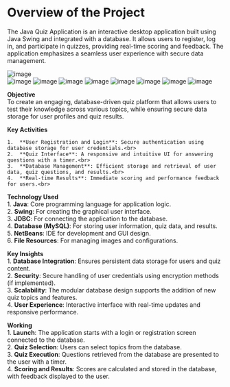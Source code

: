 # **Overview of the Project**<br>
The Java Quiz Application is an interactive desktop application built using Java Swing and integrated with a database. It allows users to register, log in, and participate in quizzes, providing real-time scoring and feedback. The application emphasizes a seamless user experience with secure data management.<br>


![image](https://github.com/user-attachments/assets/38d8c7af-c41c-44db-8815-6ca2fc6b5645)   <br>    ![image](https://github.com/user-attachments/assets/61918c4b-fe84-4db4-879e-58e5af5e5bb8)
     ![image](https://github.com/user-attachments/assets/e1c3eb3d-95b5-4c76-a9fc-41105e2e9063)
 ![image](https://github.com/user-attachments/assets/cfcb843b-c4dd-46f5-8420-914e4cdab372)
![image](https://github.com/user-attachments/assets/a52c578f-06e4-4541-b207-bdfcc37094a1)
![image](https://github.com/user-attachments/assets/d70c5951-3ffa-4912-af92-bcf7450abc87)
![image](https://github.com/user-attachments/assets/446866ab-4afd-49db-81ca-6e01ebfd9e7c)
![image](https://github.com/user-attachments/assets/163126ee-c568-4ac6-b7ce-7ffc515580e1)
![image](https://github.com/user-attachments/assets/2f1aeaa2-c6ce-425a-b201-83c78b553001)



**Objective**<br>
 To create an engaging, database-driven quiz platform that allows users to test their knowledge across various topics, while ensuring secure data storage for user profiles and quiz results.<br>


**Key Activities** <br>

	1.	**User Registration and Login**: Secure authentication using database storage for user credentials.<br>
	2.	**Quiz Interface**: A responsive and intuitive UI for answering questions with a timer.<br>
	3.	**Database Management**: Efficient storage and retrieval of user data, quiz questions, and results.<br>
	4.	**Real-time Results**: Immediate scoring and performance feedback for users.<br>


**Technology Used**<br>
	1. **Java**: Core programming language for application logic.<br>
	2. **Swing**: For creating the graphical user interface.<br>
	3. **JDBC**: For connecting the application to the database.<br>
	4. **Database (MySQL)**: For storing user information, quiz data, and results.<br>
	5. **NetBeans**: IDE for development and GUI design.<br>
	6. **File Resources**: For managing images and configurations.<br>


**Key Insights**<br>
	1. **Database Integration**: Ensures persistent data storage for users and quiz content.<br>
	2. **Security**: Secure handling of user credentials using encryption methods (if implemented).<br>
	3. **Scalability**: The modular database design supports the addition of new quiz topics and features.<br>
	4. **User Experience**: Interactive interface with real-time updates and responsive performance.<br>


**Working**<br>
	1. **Launch**: The application starts with a login or registration screen connected to the database.<br>
	2. **Quiz Selection**: Users can select topics from the database.<br>
	3. **Quiz Execution**: Questions retrieved from the database are presented to the user with a timer.<br>
	4. **Scoring and Results**: Scores are calculated and stored in the database, with feedback displayed to the user.<br>

